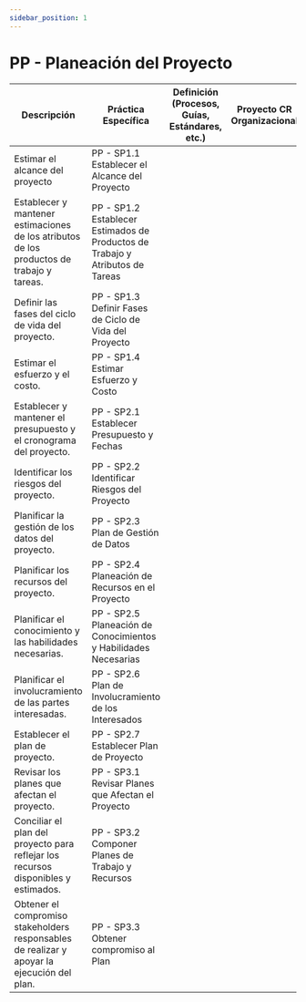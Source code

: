 ```yaml
---
sidebar_position: 1
---
```


# PP - Planeación del Proyecto

| Descripción                                                                 | Práctica Específica                                                | Definición (Procesos, Guías, Estándares, etc.) | Proyecto CR Organizacional | Proyecto Zeitgeist | Proyecto Departamental |
|----------------------------------------------------------------------------|-------------------------------------------------------------------|------------------------------------------------|--------------------------|--------------------|------------------------|
| Estimar el alcance del proyecto                                            | PP - SP1.1 Establecer el Alcance del Proyecto                      |                                                |                          |                    |                        |
| Establecer y mantener estimaciones de los atributos de los productos de trabajo y tareas. | PP - SP1.2 Establecer Estimados de Productos de Trabajo y Atributos de Tareas |                                                |                          |                    |                        |
| Definir las fases del ciclo de vida del proyecto.                          | PP - SP1.3 Definir Fases de Ciclo de Vida del Proyecto             |                                                |                          |                    |                        |
| Estimar el esfuerzo y el costo.                                            | PP - SP1.4 Estimar Esfuerzo y Costo                                |                                                |                          |                    |                        |
| Establecer y mantener el presupuesto y el cronograma del proyecto.        | PP - SP2.1 Establecer Presupuesto y Fechas                         |                                                |                          |                    |                        |
| Identificar los riesgos del proyecto.                                      | PP - SP2.2 Identificar Riesgos del Proyecto                        |                                                |                          |                    |                        |
| Planificar la gestión de los datos del proyecto.                          | PP - SP2.3 Plan de Gestión de Datos                                |                                                |                          |                    |                        |
| Planificar los recursos del proyecto.                                      | PP - SP2.4 Planeación de Recursos en el Proyecto                    |                                                |                          |                    |                        |
| Planificar el conocimiento y las habilidades necesarias.                  | PP - SP2.5 Planeación de Conocimientos y Habilidades Necesarias    |                                                |                          |                    |                        |
| Planificar el involucramiento de las partes interesadas.                   | PP - SP2.6 Plan de Involucramiento de los Interesados               |                                                |                          |                    |                        |
| Establecer el plan de proyecto.                                            | PP - SP2.7 Establecer Plan de Proyecto                              |                                                |                          |                    |                        |
| Revisar los planes que afectan el proyecto.                                | PP - SP3.1 Revisar Planes que Afectan el Proyecto                   |                                                |                          |                    |                        |
| Conciliar el plan del proyecto para reflejar los recursos disponibles y estimados. | PP - SP3.2 Componer Planes de Trabajo y Recursos                     |                                                |                          |                    |                        |
| Obtener el compromiso stakeholders responsables de realizar y apoyar la ejecución del plan. | PP - SP3.3 Obtener compromiso al Plan                              |                                                |                          |                    |                        |

